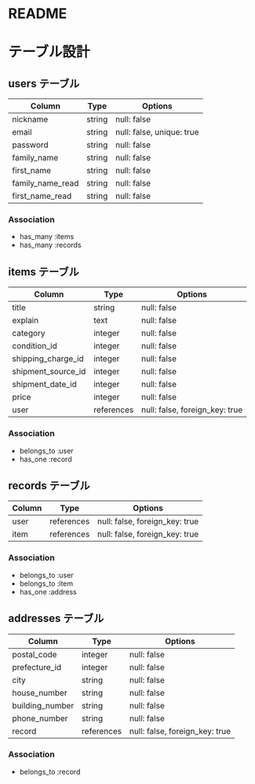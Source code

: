 # README

# テーブル設計

## users テーブル

| Column           | Type   | Options                   |
| ---------------- | ------ | -----------               |
| nickname         | string | null: false               |
| email            | string | null: false, unique: true |
| password         | string | null: false               |
| family_name      | string | null: false               |
| first_name       | string | null: false               |
| family_name_read | string | null: false               |
| first_name_read  | string | null: false               |

### Association

- has_many :items
- has_many :records

## items テーブル

| Column             | Type       | Options                        |
| ------------------ | ---------- | ------------------------------ |
| title              | string     | null: false                    |
| explain            | text       | null: false                    |
| category           | integer    | null: false                    |
| condition_id       | integer    | null: false                    |
| shipping_charge_id | integer    | null: false                    |
| shipment_source_id | integer    | null: false                    |
| shipment_date_id   | integer    | null: false                    |
| price              | integer    | null: false                    |
| user               | references | null: false, foreign_key: true |

### Association

- belongs_to :user
- has_one :record

## records テーブル

| Column | Type       | Options                        |
| ------ | ---------- | ------------------------------ |
| user   | references | null: false, foreign_key: true |
| item   | references | null: false, foreign_key: true |

### Association

- belongs_to :user
- belongs_to :item
- has_one    :address

## addresses テーブル

| Column          | Type       | Options                        |
| --------------- | ---------- | ------------------------------ |
| postal_code     | integer    | null: false                    |
| prefecture_id   | integer    | null: false                    |
| city            | string     | null: false                    |
| house_number    | string     | null: false                    |
| building_number | string     | null: false                    |
| phone_number    | string     | null: false                    |
| record          | references | null: false, foreign_key: true |


### Association

- belongs_to :record